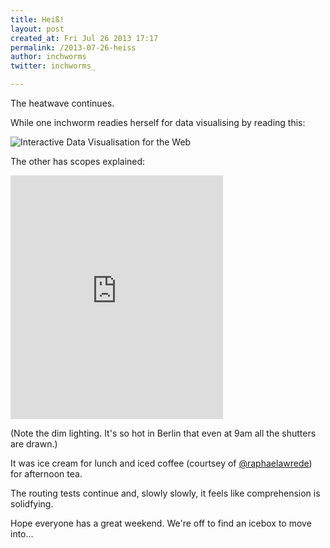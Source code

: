 ```yaml
---
title: Heiß!
layout: post
created_at: Fri Jul 26 2013 17:17
permalink: /2013-07-26-heiss
author: inchworms
twitter: inchworms_

---
```


The heatwave continues. 

While one inchworm readies herself for data visualising by reading this:

![Interactive Data Visualisation for the Web](http://covers.oreilly.com/images/9781449339739/lrg.jpg)

The other has scopes explained:

<iframe src="http://loopc.am/CarlaD/loops/scopes-explained.widget" width="340" height="390" scrolling="no" frameborder="no" allowTransparency="true"></iframe>

(Note the dim lighting. It's so hot in Berlin that even at 9am all the shutters are drawn.)

It was ice cream for lunch and iced coffee (courtsey of [@raphaelawrede](https://twitter.com/raphaelawrede)) for afternoon tea.

The routing tests continue and, slowly slowly, it feels like comprehension is solidfying.

Hope everyone has a great weekend. We're off to find an icebox to move into...



